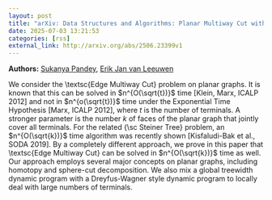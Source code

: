 ```yaml
---
layout: post
title: "arXiv: Data Structures and Algorithms: Planar Multiway Cut with Terminals on Few Faces"
date: 2025-07-03 13:21:53 
categories: [rss]
external_link: http://arxiv.org/abs/2506.23399v1
---
```


**Authors:** [Sukanya Pandey](https://dblp.uni-trier.de/search?q=Sukanya+Pandey), [Erik Jan van Leeuwen](https://dblp.uni-trier.de/search?q=Erik+Jan+van+Leeuwen)

We consider the \textsc{Edge Multiway Cut} problem on planar graphs. It is
known that this can be solved in $n^{O(\sqrt{t})}$ time [Klein, Marx, ICALP
2012] and not in $n^{o(\sqrt{t})}$ time under the Exponential Time Hypothesis
[Marx, ICALP 2012], where $t$ is the number of terminals. A stronger parameter
is the number $k$ of faces of the planar graph that jointly cover all
terminals. For the related {\sc Steiner Tree} problem, an $n^{O(\sqrt{k})}$
time algorithm was recently shown [Kisfaludi-Bak et al., SODA 2019]. By a
completely different approach, we prove in this paper that \textsc{Edge
Multiway Cut} can be solved in $n^{O(\sqrt{k})}$ time as well.
Our approach employs several major concepts on planar graphs, including
homotopy and sphere-cut decomposition. We also mix a global treewidth dynamic
program with a Dreyfus-Wagner style dynamic program to locally deal with large
numbers of terminals.
